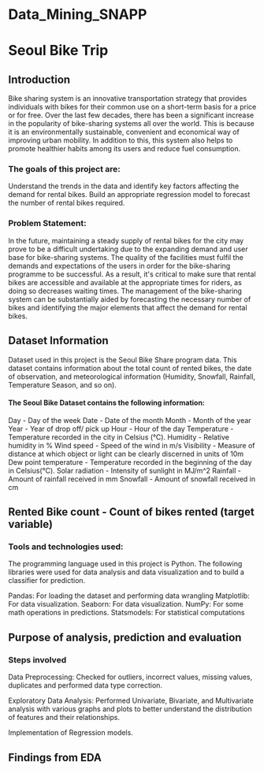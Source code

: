 # Data_Mining_SNAPP
# Seoul Bike Trip

## Introduction
Bike sharing system is an innovative transportation strategy that provides individuals with bikes for their common use on a short-term basis for a price or for free. Over the last few decades, there has been a significant increase in the popularity of bike-sharing systems all over the world. This is because it is an environmentally sustainable, convenient and economical way of improving urban mobility. In addition to this, this system also helps to promote healthier habits among its users and reduce fuel consumption.

### The goals of this project are:
Understand the trends in the data and identify key factors affecting the demand for rental bikes.
Build an appropriate regression model to forecast the number of rental bikes required.

### Problem Statement:
In the future, maintaining a steady supply of rental bikes for the city may prove to be a difficult undertaking due to the expanding demand and user base for bike-sharing systems. The quality of the facilities must fulfil the demands and expectations of the users in order for the bike-sharing programme to be successful. As a result, it's critical to make sure that rental bikes are accessible and available at the appropriate times for riders, as doing so decreases waiting times. The management of the bike-sharing system can be substantially aided by forecasting the necessary number of bikes and identifying the major elements that affect the demand for rental bikes.

## Dataset Information
Dataset used in this project is the Seoul Bike Share program data. This dataset contains information about the total count of rented bikes, the date of observation, and meteorological information (Humidity, Snowfall, Rainfall, Temperature Season, and so on).

#### The Seoul Bike Dataset contains the following information:
Day - Day of the week
Date - Date of the month
Month - Month of the year
Year - Year of drop off/ pick up
Hour - Hour of the day
Temperature - Temperature recorded in the city in Celsius (°C).
Humidity - Relative humidity in %
Wind speed - Speed of the wind in m/s
Visibility - Measure of distance at which object or light can be clearly discerned in units of 10m
Dew point temperature - Temperature recorded in the beginning of the day in Celsius(°C).
Solar radiation - Intensity of sunlight in MJ/m^2
Rainfall - Amount of rainfall received in mm
Snowfall - Amount of snowfall received in cm

## Rented Bike count - Count of bikes rented (target variable)

### Tools and technologies used:
The programming language used in this project is Python. The following libraries were used for data analysis and data visualization and to build a classifier for prediction.

Pandas: For loading the dataset and performing data wrangling
Matplotlib: For data visualization.
Seaborn: For data visualization.
NumPy: For some math operations in predictions.
Statsmodels: For statistical computations

## Purpose of analysis, prediction and evaluation

### Steps involved
Data Preprocessing: Checked for outliers, incorrect values, missing values, duplicates and performed data type correction.

Exploratory Data Analysis: Performed Univariate, Bivariate, and Multivariate analysis with various graphs and plots to better understand the distribution of features and their relationships.

Implementation of Regression models.

## Findings from EDA

